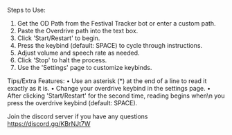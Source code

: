Steps to Use:
1. Get the OD Path from the Festival Tracker bot or enter a custom path.
2. Paste the Overdrive path into the text box.
3. Click 'Start/Restart' to begin.
4. Press the keybind (default: SPACE) to cycle through instructions.
5. Adjust volume and speech rate as needed.
6. Click 'Stop' to halt the process.
7. Use the 'Settings' page to customize keybinds.

Tips/Extra Features:
• Use an asterisk (*) at the end of a line to read it exactly as it is.
• Change your overdrive keybind in the settings page.
• After clicking 'Start/Restart' for the second time, reading begins when\n you press the overdrive keybind (default: SPACE).


Join the discord server if you have any questions https://discord.gg/KBrNJt7W
